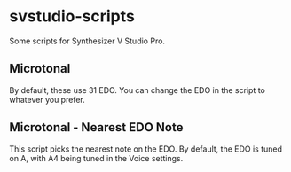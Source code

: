 # svstudio-scripts
 
Some scripts for Synthesizer V Studio Pro.

## Microtonal

By default, these use 31 EDO. You can change the EDO in the script to whatever you prefer.

## Microtonal - Nearest EDO Note

This script picks the nearest note on the EDO. By default, the EDO is tuned on A, with A4 being tuned in the Voice settings.
